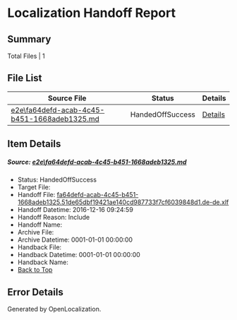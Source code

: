 # <a name='report-top'></a> Localization Handoff Report

## Summary
 Total Files | 1

## File List
 Source File | Status | Details 
 ----------- | ------ | ------- 
 [e2e\fa64defd-acab-4c45-b451-1668adeb1325.md](https://github.com/OpenLocalizationTestOrg/ol-test0/blob/dc8009c4660068693822ad1fb60bb1d12f7ef1e0/e2e/fa64defd-acab-4c45-b451-1668adeb1325.md) | HandedOffSuccess | [Details](#8f01190898593db0b4c802ea5d636d9e0c051ccb1)

## Item Details
##### <a name='8f01190898593db0b4c802ea5d636d9e0c051ccb1'></a> Source: [e2e\fa64defd-acab-4c45-b451-1668adeb1325.md](https://github.com/OpenLocalizationTestOrg/ol-test0/blob/dc8009c4660068693822ad1fb60bb1d12f7ef1e0/e2e/fa64defd-acab-4c45-b451-1668adeb1325.md)
* Status: HandedOffSuccess
* Target File: 
* Handoff File: [fa64defd-acab-4c45-b451-1668adeb1325.51de65dbf19421ae140cd987733f7cf6039848d1.de-de.xlf](https://github.com/OpenLocalizationTestOrg/ol-test0-handoff/blob/2b81bff82198655720bdb7f79543b0323ad37336/ol-handoff/OpenLocalizationTestOrg/ol-test0-dede/xinjiang/ht/fa64defd-acab-4c45-b451-1668adeb1325.51de65dbf19421ae140cd987733f7cf6039848d1.de-de.xlf)
* Handoff Datetime: 2016-12-16 09:24:59
* Handoff Reason: Include
* Handoff Name: 
* Archive File: 
* Archive Datetime: 0001-01-01 00:00:00
* Handback File: 
* Handback Datetime: 0001-01-01 00:00:00
* Handback Name: 
* [Back to Top](#report-top)


## Error Details

Generated by OpenLocalization.
